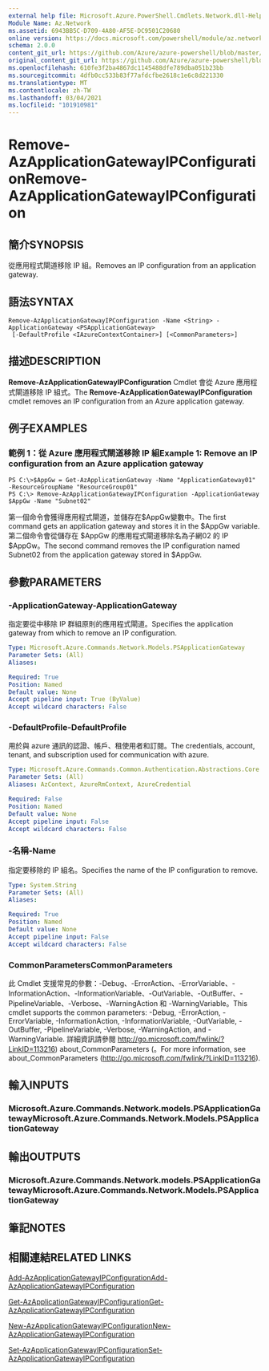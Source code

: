 ```yaml
---
external help file: Microsoft.Azure.PowerShell.Cmdlets.Network.dll-Help.xml
Module Name: Az.Network
ms.assetid: 6943BB5C-D709-4A80-AF5E-DC9501C20680
online version: https://docs.microsoft.com/powershell/module/az.network/remove-azapplicationgatewayipconfiguration
schema: 2.0.0
content_git_url: https://github.com/Azure/azure-powershell/blob/master/src/Network/Network/help/Remove-AzApplicationGatewayIPConfiguration.md
original_content_git_url: https://github.com/Azure/azure-powershell/blob/master/src/Network/Network/help/Remove-AzApplicationGatewayIPConfiguration.md
ms.openlocfilehash: 610fe3f2ba4867dc1145488dfe789dba051b23bb
ms.sourcegitcommit: 4dfb0cc533b83f77afdcfbe2618c1e6c8d221330
ms.translationtype: MT
ms.contentlocale: zh-TW
ms.lasthandoff: 03/04/2021
ms.locfileid: "101910981"
---
```

# <span data-ttu-id="c3e25-101">Remove-AzApplicationGatewayIPConfiguration</span><span class="sxs-lookup"><span data-stu-id="c3e25-101">Remove-AzApplicationGatewayIPConfiguration</span></span>

## <span data-ttu-id="c3e25-102">簡介</span><span class="sxs-lookup"><span data-stu-id="c3e25-102">SYNOPSIS</span></span>
<span data-ttu-id="c3e25-103">從應用程式閘道移除 IP 組。</span><span class="sxs-lookup"><span data-stu-id="c3e25-103">Removes an IP configuration from an application gateway.</span></span>

## <span data-ttu-id="c3e25-104">語法</span><span class="sxs-lookup"><span data-stu-id="c3e25-104">SYNTAX</span></span>

```
Remove-AzApplicationGatewayIPConfiguration -Name <String> -ApplicationGateway <PSApplicationGateway>
 [-DefaultProfile <IAzureContextContainer>] [<CommonParameters>]
```

## <span data-ttu-id="c3e25-105">描述</span><span class="sxs-lookup"><span data-stu-id="c3e25-105">DESCRIPTION</span></span>
<span data-ttu-id="c3e25-106">**Remove-AzApplicationGatewayIPConfiguration** Cmdlet 會從 Azure 應用程式閘道移除 IP 組式。</span><span class="sxs-lookup"><span data-stu-id="c3e25-106">The **Remove-AzApplicationGatewayIPConfiguration** cmdlet removes an IP configuration from an Azure application gateway.</span></span>

## <span data-ttu-id="c3e25-107">例子</span><span class="sxs-lookup"><span data-stu-id="c3e25-107">EXAMPLES</span></span>

### <span data-ttu-id="c3e25-108">範例 1：從 Azure 應用程式閘道移除 IP 組</span><span class="sxs-lookup"><span data-stu-id="c3e25-108">Example 1: Remove an IP configuration from an Azure application gateway</span></span>
```
PS C:\>$AppGw = Get-AzApplicationGateway -Name "ApplicationGateway01" -ResourceGroupName "ResourceGroup01"
PS C:\> Remove-AzApplicationGatewayIPConfiguration -ApplicationGateway $AppGw -Name "Subnet02"
```

<span data-ttu-id="c3e25-109">第一個命令會獲得應用程式閘道，並儲存在$AppGw變數中。</span><span class="sxs-lookup"><span data-stu-id="c3e25-109">The first command gets an application gateway and stores it in the $AppGw variable.</span></span>
<span data-ttu-id="c3e25-110">第二個命令會從儲存在 $AppGw 的應用程式閘道移除名為子網02 的 IP $AppGw。</span><span class="sxs-lookup"><span data-stu-id="c3e25-110">The second command removes the IP configuration named Subnet02 from the application gateway stored in $AppGw.</span></span>

## <span data-ttu-id="c3e25-111">參數</span><span class="sxs-lookup"><span data-stu-id="c3e25-111">PARAMETERS</span></span>

### <span data-ttu-id="c3e25-112">-ApplicationGateway</span><span class="sxs-lookup"><span data-stu-id="c3e25-112">-ApplicationGateway</span></span>
<span data-ttu-id="c3e25-113">指定要從中移除 IP 群組原則的應用程式閘道。</span><span class="sxs-lookup"><span data-stu-id="c3e25-113">Specifies the application gateway from which to remove an IP configuration.</span></span>

```yaml
Type: Microsoft.Azure.Commands.Network.Models.PSApplicationGateway
Parameter Sets: (All)
Aliases:

Required: True
Position: Named
Default value: None
Accept pipeline input: True (ByValue)
Accept wildcard characters: False
```

### <span data-ttu-id="c3e25-114">-DefaultProfile</span><span class="sxs-lookup"><span data-stu-id="c3e25-114">-DefaultProfile</span></span>
<span data-ttu-id="c3e25-115">用於與 azure 通訊的認證、帳戶、租使用者和訂閱。</span><span class="sxs-lookup"><span data-stu-id="c3e25-115">The credentials, account, tenant, and subscription used for communication with azure.</span></span>

```yaml
Type: Microsoft.Azure.Commands.Common.Authentication.Abstractions.Core.IAzureContextContainer
Parameter Sets: (All)
Aliases: AzContext, AzureRmContext, AzureCredential

Required: False
Position: Named
Default value: None
Accept pipeline input: False
Accept wildcard characters: False
```

### <span data-ttu-id="c3e25-116">-名稱</span><span class="sxs-lookup"><span data-stu-id="c3e25-116">-Name</span></span>
<span data-ttu-id="c3e25-117">指定要移除的 IP 組名。</span><span class="sxs-lookup"><span data-stu-id="c3e25-117">Specifies the name of the IP configuration to remove.</span></span>

```yaml
Type: System.String
Parameter Sets: (All)
Aliases:

Required: True
Position: Named
Default value: None
Accept pipeline input: False
Accept wildcard characters: False
```

### <span data-ttu-id="c3e25-118">CommonParameters</span><span class="sxs-lookup"><span data-stu-id="c3e25-118">CommonParameters</span></span>
<span data-ttu-id="c3e25-119">此 Cmdlet 支援常見的參數：-Debug、-ErrorAction、-ErrorVariable、-InformationAction、-InformationVariable、-OutVariable、-OutBuffer、-PipelineVariable、-Verbose、-WarningAction 和 -WarningVariable。</span><span class="sxs-lookup"><span data-stu-id="c3e25-119">This cmdlet supports the common parameters: -Debug, -ErrorAction, -ErrorVariable, -InformationAction, -InformationVariable, -OutVariable, -OutBuffer, -PipelineVariable, -Verbose, -WarningAction, and -WarningVariable.</span></span> <span data-ttu-id="c3e25-120">詳細資訊請參閱 http://go.microsoft.com/fwlink/?LinkID=113216) about_CommonParameters (。</span><span class="sxs-lookup"><span data-stu-id="c3e25-120">For more information, see about_CommonParameters (http://go.microsoft.com/fwlink/?LinkID=113216).</span></span>

## <span data-ttu-id="c3e25-121">輸入</span><span class="sxs-lookup"><span data-stu-id="c3e25-121">INPUTS</span></span>

### <span data-ttu-id="c3e25-122">Microsoft.Azure.Commands.Network.models.PSApplicationGateway</span><span class="sxs-lookup"><span data-stu-id="c3e25-122">Microsoft.Azure.Commands.Network.Models.PSApplicationGateway</span></span>

## <span data-ttu-id="c3e25-123">輸出</span><span class="sxs-lookup"><span data-stu-id="c3e25-123">OUTPUTS</span></span>

### <span data-ttu-id="c3e25-124">Microsoft.Azure.Commands.Network.models.PSApplicationGateway</span><span class="sxs-lookup"><span data-stu-id="c3e25-124">Microsoft.Azure.Commands.Network.Models.PSApplicationGateway</span></span>

## <span data-ttu-id="c3e25-125">筆記</span><span class="sxs-lookup"><span data-stu-id="c3e25-125">NOTES</span></span>

## <span data-ttu-id="c3e25-126">相關連結</span><span class="sxs-lookup"><span data-stu-id="c3e25-126">RELATED LINKS</span></span>

[<span data-ttu-id="c3e25-127">Add-AzApplicationGatewayIPConfiguration</span><span class="sxs-lookup"><span data-stu-id="c3e25-127">Add-AzApplicationGatewayIPConfiguration</span></span>](./Add-AzApplicationGatewayIPConfiguration.md)

[<span data-ttu-id="c3e25-128">Get-AzApplicationGatewayIPConfiguration</span><span class="sxs-lookup"><span data-stu-id="c3e25-128">Get-AzApplicationGatewayIPConfiguration</span></span>](./Get-AzApplicationGatewayIPConfiguration.md)

[<span data-ttu-id="c3e25-129">New-AzApplicationGatewayIPConfiguration</span><span class="sxs-lookup"><span data-stu-id="c3e25-129">New-AzApplicationGatewayIPConfiguration</span></span>](./New-AzApplicationGatewayIPConfiguration.md)

[<span data-ttu-id="c3e25-130">Set-AzApplicationGatewayIPConfiguration</span><span class="sxs-lookup"><span data-stu-id="c3e25-130">Set-AzApplicationGatewayIPConfiguration</span></span>](./Set-AzApplicationGatewayIPConfiguration.md)


